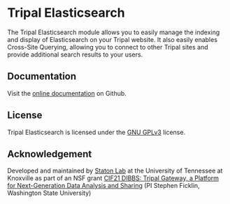 # Tripal Elasticsearch

The Tripal Elasticsearch module allows you to easily manage the indexing and display of Elasticsearch on your Tripal 
website.  It also easily enables Cross-Site Querying, allowing you to connect to other Tripal sites and provide 
additional search results to your users.

## Documentation
Visit the [online documentation](docs/README.md) on Github.

## License
Tripal Elasticsearch is licensed under the [GNU GPLv3](https://www.gnu.org/licenses/gpl-3.0.en.html) license.

## Acknowledgement
Developed and maintained by [Staton Lab](https://hardwoodgenomics.org/content/about) at the University of Tennessee at 
Knoxville as part of an NSF grant [CIF21 DIBBS: Tripal Gateway, a Platform for Next-Generation Data Analysis and Sharing](https://nsf.gov/awardsearch/showAward?AWD_ID=1443040)
(PI Stephen Ficklin, Washington State University)  